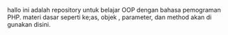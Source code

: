 hallo ini adalah repository untuk belajar OOP dengan bahasa pemograman PHP.
materi dasar seperti ke;as, objek , parameter, dan method akan di gunakan disini.
